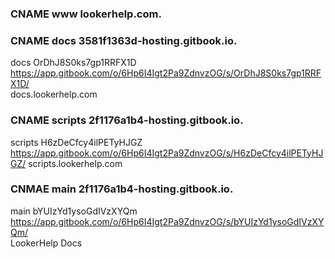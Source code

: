 ### CNAME	www		lookerhelp.com.
### CNAME	docs	3581f1363d-hosting.gitbook.io.
docs
OrDhJ8S0ks7gp1RRFX1D
https://app.gitbook.com/o/6Hp6I4Igt2Pa9ZdnvzOG/s/OrDhJ8S0ks7gp1RRFX1D/	
docs.lookerhelp.com
### CNAME	scripts	2f1176a1b4-hosting.gitbook.io.
scripts
H6zDeCfcy4ilPETyHJGZ
https://app.gitbook.com/o/6Hp6I4Igt2Pa9ZdnvzOG/s/H6zDeCfcy4ilPETyHJGZ/
scripts.lookerhelp.com
### CNMAE	main	2f1176a1b4-hosting.gitbook.io.
main
bYUIzYd1ysoGdIVzXYQm
https://app.gitbook.com/o/6Hp6I4Igt2Pa9ZdnvzOG/s/bYUIzYd1ysoGdIVzXYQm/	
LookerHelp Docs